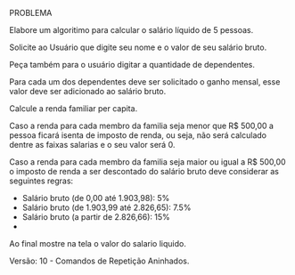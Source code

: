 PROBLEMA

Elabore um algoritimo para calcular o salário líquido de 5 pessoas.

Solicite ao Usuário que digite seu nome e o valor de seu salário bruto.

Peça também para o usuário digitar a quantidade de dependentes.

Para cada um dos dependentes deve ser solicitado o ganho mensal, esse valor deve ser adicionado ao salário bruto.

Calcule a renda familiar per capita.

Caso a renda para cada membro da familia seja menor que R$ 500,00 a pessoa ficará isenta de imposto de renda, ou seja, não será calculado dentre as faixas salarias e o seu valor será 0.

Caso a renda para cada membro da familia seja maior ou igual a R$ 500,00 o imposto de renda a ser descontado do salário bruto deve considerar as seguintes regras: 



* Salário bruto (de 0,00 até 1.903,98): 5%
* Salário bruto (de 1.903,99 até 2.826,65): 7.5%
* Salário bruto (a partir de 2.826,66): 15%
* 
Ao final mostre na tela o valor do salario liquido.

Versão: 10 - Comandos de Repetição Aninhados.
